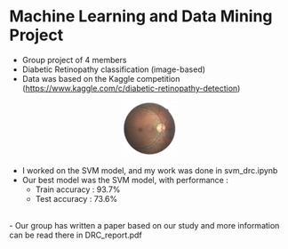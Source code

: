 # Machine Learning and Data Mining Project


- Group project of 4 members
- Diabetic Retinopathy classification (image-based)
- Data was based on the Kaggle competition (https://www.kaggle.com/c/diabetic-retinopathy-detection)

<p align="center">
  <img src="retina.png" width="20%" >
</p>

- I worked on the SVM model, and my work was done in svm_drc.ipynb
- Our best model was the SVM model, with performance  :
    - Train accuracy  : 93.7%
    - Test accuracy   : 73.6%

<br>
- Our group has written a paper based on our study and more information can be read there in DRC_report.pdf





